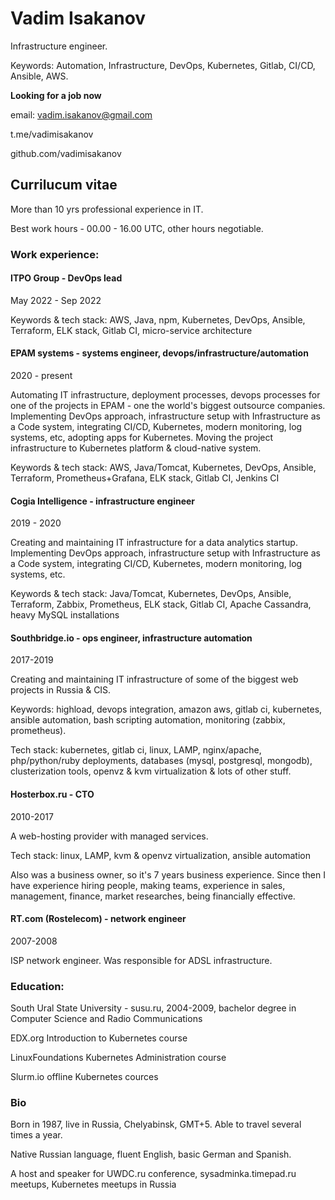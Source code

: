 # Vadim Isakanov
Infrastructure engineer.

Keywords: Automation, Infrastructure, DevOps, Kubernetes, Gitlab, CI/CD, Ansible, AWS.

**Looking for a job now**

email: vadim.isakanov@gmail.com

t.me/vadimisakanov

github.com/vadimisakanov

## Currilucum vitae

More than 10 yrs professional experience in IT.

Best work hours - 00.00 - 16.00 UTC, other hours negotiable.

### Work experience:

#### ITPO Group - DevOps lead

May 2022 - Sep 2022

Keywords & tech stack: AWS, Java, npm, Kubernetes, DevOps, Ansible, Terraform, ELK stack, Gitlab CI, micro-service architecture

#### EPAM systems - systems engineer, devops/infrastructure/automation

2020 - present

Automating IT infrastructure, deployment processes, devops processes for one of the projects in EPAM - one the world's biggest outsource companies.
Implementing DevOps approach, infrastructure setup with Infrastructure as a Code system, integrating CI/CD, Kubernetes, modern monitoring, log systems, etc, adopting apps for Kubernetes. Moving the project infrastructure to Kubernetes platform & cloud-native system.

Keywords & tech stack: AWS, Java/Tomcat, Kubernetes, DevOps, Ansible, Terraform, Prometheus+Grafana, ELK stack, Gitlab CI, Jenkins CI

#### Cogia Intelligence - infrastructure engineer

2019 - 2020

Creating and maintaining IT infrastructure for a data analytics startup.
Implementing DevOps approach, infrastructure setup with Infrastructure as a Code system, integrating CI/CD, Kubernetes, modern monitoring, log systems, etc.

Keywords & tech stack: Java/Tomcat, Kubernetes, DevOps, Ansible, Terraform, Zabbix, Prometheus, ELK stack, Gitlab CI, Apache Cassandra, heavy MySQL installations

#### Southbridge.io - ops engineer, infrastructure automation

2017-2019

Creating and maintaining IT infrastructure of some of the biggest web projects in Russia & CIS.

Keywords: highload, devops integration, amazon aws, gitlab ci, kubernetes, ansible automation, bash scripting automation, monitoring (zabbix, prometheus).

Tech stack: kubernetes, gitlab ci, linux, LAMP, nginx/apache, php/python/ruby deployments, databases (mysql, postgresql, mongodb), clusterization tools, openvz & kvm virtualization & lots of other stuff.

#### Hosterbox.ru - CTO

2010-2017

A web-hosting provider with managed services.

Tech stack: linux, LAMP, kvm & openvz virtualization, ansible automation

Also was a business owner, so it's 7 years business experience. Since then I have experience hiring people, making teams, experience in sales, management, finance, market researches, being financially effective.

#### RT.com (Rostelecom) - network engineer

2007-2008

ISP network engineer. Was responsible for ADSL infrastructure.

### Education:

South Ural State University - susu.ru, 2004-2009, bachelor degree in Computer Science and Radio Communications

EDX.org Introduction to Kubernetes course

LinuxFoundations Kubernetes Administration course

Slurm.io offline Kubernetes cources

### Bio

Born in 1987, live in Russia, Chelyabinsk, GMT+5. Able to travel several times a year.

Native Russian language, fluent English, basic German and Spanish.

A host and speaker for UWDC.ru conference, sysadminka.timepad.ru meetups, Kubernetes meetups in Russia
